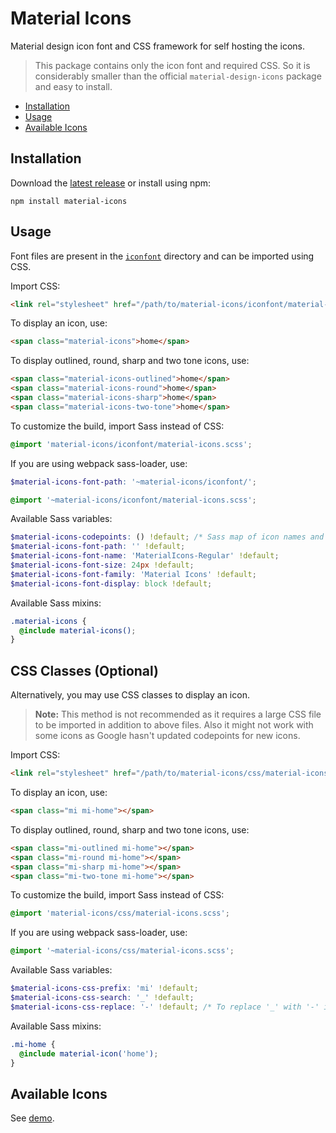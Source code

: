 # Material Icons

Material design icon font and CSS framework for self hosting the icons.

> This package contains only the icon font and required CSS. So it is considerably smaller than the official `material-design-icons` package and easy to install.

- [Installation](#installation)
- [Usage](#usage)
- [Available Icons](#available-icons)

## Installation

Download the [latest release] or install using npm:

```
npm install material-icons
```

## Usage

Font files are present in the [`iconfont`][iconfont] directory and can be imported using CSS.

Import CSS:

```html
<link rel="stylesheet" href="/path/to/material-icons/iconfont/material-icons.css">
```

To display an icon, use:

```html
<span class="material-icons">home</span>
```

To display outlined, round, sharp and two tone icons, use:

```html
<span class="material-icons-outlined">home</span>
<span class="material-icons-round">home</span>
<span class="material-icons-sharp">home</span>
<span class="material-icons-two-tone">home</span>
```

To customize the build, import Sass instead of CSS:

```scss
@import 'material-icons/iconfont/material-icons.scss';
```

If you are using webpack sass-loader, use:

```scss
$material-icons-font-path: '~material-icons/iconfont/';

@import '~material-icons/iconfont/material-icons.scss';
```

Available Sass variables:

```scss
$material-icons-codepoints: () !default; /* Sass map of icon names and codepoints */
$material-icons-font-path: '' !default;
$material-icons-font-name: 'MaterialIcons-Regular' !default;
$material-icons-font-size: 24px !default;
$material-icons-font-family: 'Material Icons' !default;
$material-icons-font-display: block !default;
```

Available Sass mixins:

```scss
.material-icons {
  @include material-icons();
}
```

## CSS Classes (Optional)

Alternatively, you may use CSS classes to display an icon.

> **Note:** This method is not recommended as it requires a large CSS file to be imported in addition to above files. Also it might not work with some icons as Google hasn't updated codepoints for new icons.

Import CSS:

```html
<link rel="stylesheet" href="/path/to/material-icons/css/material-icons.min.css">
```

To display an icon, use:

```html
<span class="mi mi-home"></span>
```

To display outlined, round, sharp and two tone icons, use:

```html
<span class="mi-outlined mi-home"></span>
<span class="mi-round mi-home"></span>
<span class="mi-sharp mi-home"></span>
<span class="mi-two-tone mi-home"></span>
```

To customize the build, import Sass instead of CSS:

```scss
@import 'material-icons/css/material-icons.scss';
```

If you are using webpack sass-loader, use:

```scss
@import '~material-icons/css/material-icons.scss';
```

Available Sass variables:

```scss
$material-icons-css-prefix: 'mi' !default;
$material-icons-css-search: '_' !default;
$material-icons-css-replace: '-' !default; /* To replace '_' with '-' in CSS class names */
```

Available Sass mixins:

```scss
.mi-home {
  @include material-icon('home');
}
```

## Available Icons

See [demo].

[latest release]: https://github.com/marella/material-icons/releases
[iconfont]: https://github.com/marella/material-icons/tree/master/iconfont
[demo]: https://marella.github.io/material-icons/demo/
